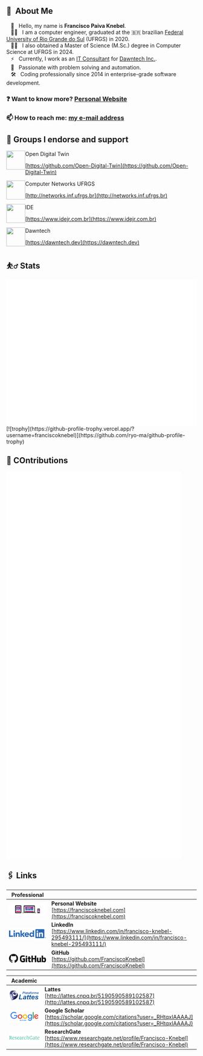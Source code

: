 ## 🤖 &nbsp;About Me

&nbsp;&nbsp;&nbsp;👋 &nbsp; Hello, my name is **Francisco Paiva Knebel**. \
&nbsp;&nbsp;&nbsp;🧑‍💻 &nbsp; I am a computer engineer, graduated at the 🇧🇷 brazilian [Federal University of Rio Grande do Sul](https://ufrgs.br) (UFRGS) in 2020. \
&nbsp;&nbsp;&nbsp;🧑‍🔬 &nbsp; I also obtained a Master of Science (M.Sc.) degree in Computer Science at UFRGS in 2024. \
&nbsp;&nbsp;&nbsp;⚡ &nbsp; Currently, I work as an [IT Consultant](https://dawntech.dev/consultants/francisco) for [Dawntech Inc.](https://dawntech.dev/). \
&nbsp;&nbsp;&nbsp;💖 &nbsp; Passionate with problem solving and automation.\
&nbsp;&nbsp;&nbsp;🛠️ &nbsp; Coding professionally since 2014 in enterprise-grade software development.

### ❓ Want to know more? [Personal Website](https://franciscoknebel.com)

### 📫 How to reach me: <a href="mailto:franciscopaivaknebel@gmail.com">my e-mail address</a>

## 🌠 Groups I endorse and support

<img width="50" height="50" align="left" src="https://avatars.githubusercontent.com/u/64329177?s=50&v=4">
Open Digital Twin

[https://github.com/Open-Digital-Twin](https://github.com/Open-Digital-Twin)

<img width="50" height="50" align="left" src="https://avatars.githubusercontent.com/u/3741590?s=50&v=4">
Computer Networks UFRGS

[http://networks.inf.ufrgs.br](http://networks.inf.ufrgs.br)

<img width="50" height="50" align="left" src="https://avatars.githubusercontent.com/u/17241356?s=200&v=4">
IDE

[https://www.idejr.com.br](https://www.idejr.com.br)

<img width="50" height="50" align="left" src="https://avatars.githubusercontent.com/u/23394280?s=200&v=4">
Dawntech

[https://dawntech.dev](https://dawntech.dev)

## ⛹️‍♂️ Stats

<img align="center" src="github-metrics.svg" style="max-width: 100%;"/>
[![trophy](https://github-profile-trophy.vercel.app/?username=franciscoknebel)](https://github.com/ryo-ma/github-profile-trophy)

## 🧮 COntributions

<img align="center" src="metrics.plugin.calendar.svg" style="max-width: 100%;"/>

## 🖇 Links

| Professional | |
| --- | --- |
| [![Website](static/website.png)](https://franciscoknebel.com) | **Personal Website** <br> [https://franciscoknebel.com](https://franciscoknebel.com) |
| [![LinkedIn](static/linkedin.png)](https://www.linkedin.com/in/francisco-knebel-295493111/) | **LinkedIn** <br> [https://www.linkedin.com/in/francisco-knebel-295493111/](https://www.linkedin.com/in/francisco-knebel-295493111/) |
| [![GitHub](static/github.png)](https://github.com/FranciscoKnebel) | **GitHub** <br> [https://github.com/FranciscoKnebel](https://github.com/FranciscoKnebel) |

| Academic | |
| --- | --- |
| [![Lattes](static/lattes.png)](http://lattes.cnpq.br/5190590589102587) | **Lattes** <br> [http://lattes.cnpq.br/5190590589102587](http://lattes.cnpq.br/5190590589102587) |
| [![Google Scholar](static/scholar.png)](https://scholar.google.com/citations?user=_RHtqxIAAAAJ) | **Google Scholar** <br> [https://scholar.google.com/citations?user=_RHtqxIAAAAJ](https://scholar.google.com/citations?user=_RHtqxIAAAAJ) |
| [![ResearchGate](static/researchgate.png)](https://www.researchgate.net/profile/Francisco-Knebel) | **ResearchGate** <br> [https://www.researchgate.net/profile/Francisco-Knebel](https://www.researchgate.net/profile/Francisco-Knebel) |
